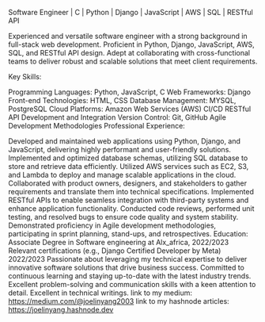  Software Engineer | C | Python | Django | JavaScript | AWS | SQL | RESTful API

Experienced and versatile software engineer with a strong background in full-stack web development. Proficient in Python, Django, JavaScript, AWS, SQL, and RESTful API design. Adept at collaborating with cross-functional teams to deliver robust and scalable solutions that meet client requirements.

Key Skills:

Programming Languages: Python, JavaScript, C
Web Frameworks: Django
Front-end Technologies: HTML, CSS
Database Management: MYSQL, PostgreSQL
Cloud Platforms: Amazon Web Services (AWS)
CI/CD
RESTful API Development and Integration
Version Control: Git, GitHub
Agile Development Methodologies
Professional Experience:

Developed and maintained web applications using Python, Django, and JavaScript, delivering highly performant and user-friendly solutions.
Implemented and optimized database schemas, utilizing SQL database to store and retrieve data efficiently.
Utilized AWS services such as EC2, S3, and Lambda to deploy and manage scalable applications in the cloud.
Collaborated with product owners, designers, and stakeholders to gather requirements and translate them into technical specifications.
Implemented RESTful APIs to enable seamless integration with third-party systems and enhance application functionality.
Conducted code reviews, performed unit testing, and resolved bugs to ensure code quality and system stability.
Demonstrated proficiency in Agile development methodologies, participating in sprint planning, stand-ups, and retrospectives.
Education:
Associate Degree in Software engineering at Alx_africa, 2022/2023
Relevant certifications (e.g., Django Certified Developer by Meta) 2022/2023
Passionate about leveraging my technical expertise to deliver innovative software solutions that drive business success. Committed to continuous learning and staying up-to-date with the latest industry trends. Excellent problem-solving and communication skills with a keen attention to detail.
Excellent in technical writings.
link to my medium: https://medium.com/@joelinyang2003
link to my hashnode articles:
https://joelinyang.hashnode.dev



<!---
JoelInyang/JoelInyang is a ✨ special ✨ repository because its `README.md` (this file) appears on your GitHub profile.
You can click the Preview link to take a look at your changes.
--->

